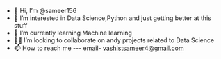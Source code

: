 - 👋 Hi, I’m @sameer156
- 👀 I’m interested in Data Science,Python and just getting better at this stuff
- 🌱 I’m currently learning Machine learning
- 🤝🏼 I’m looking to collaborate on andy projects related to Data Science
- 📫 How to reach me --- email- vashistsameer4@gmail.com

<!---
sameer156/sameer156 is a ✨ special ✨ repository because its `README.md` (this file) appears on your GitHub profile.
You can click the Preview link to take a look at your changes.
--->
